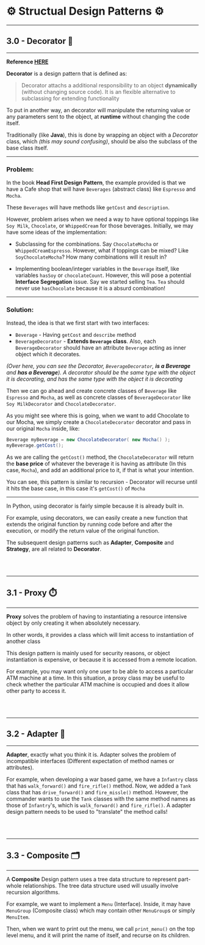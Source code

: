 # ⚙️ Structual Design Patterns ⚙️

---
## 3.0 - __Decorator__ 🎀

---

__Reference [HERE](https://www.youtube.com/watch?v=GCraGHx6gso)__

__Decorator__ is a design pattern that is defined as:

> Decorator attachs a additional responsibility to an object __dynamically__ (without changing source code). It is an flexible alternative to subclassing for extending functionality

To put in another way, an decorator will manipulate the returning value or any parameters sent to the object, at __runtime__ without changing the code itself.

Traditionally (like __Java__), this is done by wrapping an object with a *Decorator* class, which *(this may sound confusing)*, should be also the subclass of the base class itself.

---

### Problem:

In the book __Head First Design Pattern__, the example provided is that we have a Cafe shop that will have `Beverages` (abstract class) like `Espresso` and `Mocha`.

These `Beverages` will have methods like `getCost` and `description`.

 However, problem arises when we need a way to have optional toppings like `Soy Milk`, `Chocolate`, or `WhippedCream` for those beverages. Initially, we may have some ideas of the implementation:

 * Subclassing for the combinations. Say `ChocolateMocha` or `WhippedCreamEspresso`. However, what if toppings can be mixed? Like `SoyChocolateMocha`? How many combinations will it result in?

 * Implementing boolean/integer variables in the `Beverage` itself, like variables `hasSoy` or `chocolateCount`. However, this will pose a potential __Interface Segregation__ issue. Say we started selling `Tea`. `Tea` should never use `hasChocolate` because it is a absurd combination!

 ---

 ### Solution:

 Instead, the idea is that we first start with two interfaces:

 * `Beverage` - Having `getCost` and `describe` method
 * `BeverageDecorator` - __Extends `Beverage` class__. Also, each `BeverageDecorator` should have an attribute `Beverage` acting as inner object which it decorates.

*(Over here, you can see the Decorator, `BeverageDecorator`, __is a Beverage__ and __has a Beverage__). A decorator should be the same type with the object it is decorating, and has the same type  with the object it is decorating*

Then we can go ahead and create concrete classes of `Beverage` like `Espresso` and `Mocha`, as well as concrete classes of `BeverageDecorator` like `Soy MilkDecorator` and `ChocolateDecorator`.

As you might see where this is going, when we want to add Chocolate to our Mocha, we simply create a `ChocolateDecorator` decorator and pass in our original `Mocha` inside, like:

```java
Beverage myBeverage = new ChocolateDecorator( new Mocha() );
myBeverage.getCost();
```

As we are calling the `getCost()` method, the `ChocolateDecorator` will return the __base price__ of whatever the beverage it is having as attribute (In this case, `Mocha`), and add an additional price to it, if that is what your intention.

You can see, this pattern is similar to recursion - Decorator will recurse until it hits the base case, in this case it's `getCost()` of `Mocha`

---

In Python, using decorator is fairly simple because it is already built in.

For example, using decorators, we can easily create a new function that extends the original function by running code before and after the execution, or modify the return value of the original function.

The subsequent design patterns such as __Adapter__, __Composite__ and __Strategy__, are all related to __Decorator__.

<br><br>


---
## 3.1 - __Proxy__ ⏱️

---

__Proxy__ solves the problem of having to instantiating a resource intensive object by only creating it when absolutely necessary. 

In other words, it provides a class which will limit access to instantiation of another class

This design pattern is mainly used for security reasons, or object instantiation is expensive, or because it is accessed from a remote location.

For example, you may want only one user to be able to access a particular ATM machine at a time. In this situation, a proxy class may be useful to check whether the particular ATM machine is occupied and does it allow other party to access it.


<br><br>

---
## 3.2 - __Adapter__ 🔌

---

__Adapter__, exactly what you think it is. Adapter solves the problem of incompatible interfaces (Different expectation of method names or attributes).

For example, when developing a war based game, we have a `Infantry` class that has `walk_forward()` and `fire_rifle()` method. Now, we added a `Tank` class that has `drive_forward()` and `fire_missle()` method. However, the commander wants to use the `Tank` classes with the same method names as those of `Infantry`'s, which is `walk_forward()` and `fire_rifle()`. A adapter design pattern needs to be used to "translate" the method calls!



<br><br>

---
## 3.3 - __Composite__ 🗂

---

A __Composite__ Design pattern uses a tree data structure to represent part-whole relationships. The tree data structure used will usually involve recursion algorithms.

For example, we want to implement a `Menu` (Interface). Inside, it may have `MenuGroup` (Composite class) which may contain other `MenuGroup`s or simply `MenuItem`.

Then, when we want to print out the menu, we call `print_menu()` on the top level menu, and it will print the name of itself, and recurse on its children.